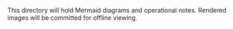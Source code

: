 This directory will hold Mermaid diagrams and operational notes. Rendered images will be committed for offline viewing.


